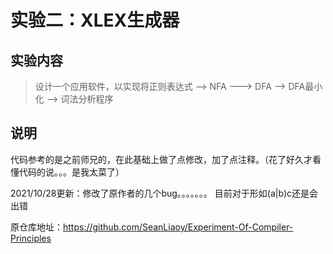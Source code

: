 #  实验二：XLEX生成器

## 实验内容

> 设计一个应用软件，以实现将正则表达式 --> NFA ---> DFA --> DFA最小化 --> 词法分析程序

## 说明

代码参考的是之前师兄的，在此基础上做了点修改，加了点注释。（花了好久才看懂代码的说。。。是我太菜了）

2021/10/28更新：修改了原作者的几个bug。。。。。。。 目前对于形如(a|b)c还是会出错

原仓库地址：https://github.com/SeanLiaoy/Experiment-Of-Compiler-Principles

